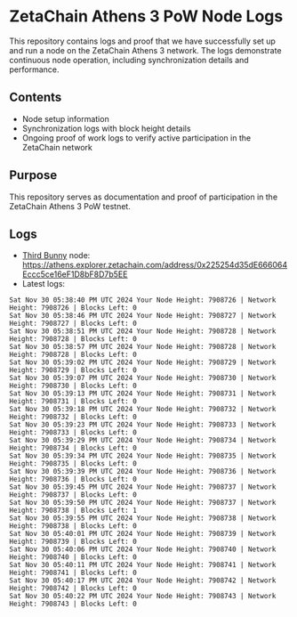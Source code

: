 # ZetaChain Athens 3 PoW Node Logs
This repository contains logs and proof that we have successfully set up and run a node on the ZetaChain Athens 3 network. The logs demonstrate continuous node operation, including synchronization details and performance.

## Contents
- Node setup information
- Synchronization logs with block height details
- Ongoing proof of work logs to verify active participation in the ZetaChain network

## Purpose
This repository serves as documentation and proof of participation in the ZetaChain Athens 3 PoW testnet.

## Logs

- [Third Bunny](https://thirdbunny.xyz/) node: https://athens.explorer.zetachain.com/address/0x225254d35dE666064Eccc5ce16eF1D8bF8D7b5EE
- Latest logs:
```
Sat Nov 30 05:38:40 PM UTC 2024 Your Node Height: 7908726 | Network Height: 7908726 | Blocks Left: 0
Sat Nov 30 05:38:46 PM UTC 2024 Your Node Height: 7908727 | Network Height: 7908727 | Blocks Left: 0
Sat Nov 30 05:38:51 PM UTC 2024 Your Node Height: 7908728 | Network Height: 7908728 | Blocks Left: 0
Sat Nov 30 05:38:57 PM UTC 2024 Your Node Height: 7908728 | Network Height: 7908728 | Blocks Left: 0
Sat Nov 30 05:39:02 PM UTC 2024 Your Node Height: 7908729 | Network Height: 7908729 | Blocks Left: 0
Sat Nov 30 05:39:07 PM UTC 2024 Your Node Height: 7908730 | Network Height: 7908730 | Blocks Left: 0
Sat Nov 30 05:39:13 PM UTC 2024 Your Node Height: 7908731 | Network Height: 7908731 | Blocks Left: 0
Sat Nov 30 05:39:18 PM UTC 2024 Your Node Height: 7908732 | Network Height: 7908732 | Blocks Left: 0
Sat Nov 30 05:39:23 PM UTC 2024 Your Node Height: 7908733 | Network Height: 7908733 | Blocks Left: 0
Sat Nov 30 05:39:29 PM UTC 2024 Your Node Height: 7908734 | Network Height: 7908734 | Blocks Left: 0
Sat Nov 30 05:39:34 PM UTC 2024 Your Node Height: 7908735 | Network Height: 7908735 | Blocks Left: 0
Sat Nov 30 05:39:39 PM UTC 2024 Your Node Height: 7908736 | Network Height: 7908736 | Blocks Left: 0
Sat Nov 30 05:39:45 PM UTC 2024 Your Node Height: 7908737 | Network Height: 7908737 | Blocks Left: 0
Sat Nov 30 05:39:50 PM UTC 2024 Your Node Height: 7908737 | Network Height: 7908738 | Blocks Left: 1
Sat Nov 30 05:39:55 PM UTC 2024 Your Node Height: 7908738 | Network Height: 7908738 | Blocks Left: 0
Sat Nov 30 05:40:01 PM UTC 2024 Your Node Height: 7908739 | Network Height: 7908739 | Blocks Left: 0
Sat Nov 30 05:40:06 PM UTC 2024 Your Node Height: 7908740 | Network Height: 7908740 | Blocks Left: 0
Sat Nov 30 05:40:11 PM UTC 2024 Your Node Height: 7908741 | Network Height: 7908741 | Blocks Left: 0
Sat Nov 30 05:40:17 PM UTC 2024 Your Node Height: 7908742 | Network Height: 7908742 | Blocks Left: 0
Sat Nov 30 05:40:22 PM UTC 2024 Your Node Height: 7908743 | Network Height: 7908743 | Blocks Left: 0
```
